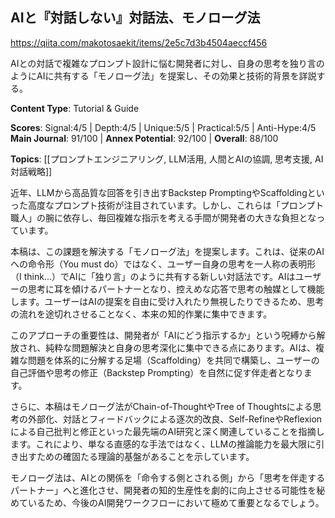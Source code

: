 ## AIと『対話しない』対話法、モノローグ法

https://qiita.com/makotosaekit/items/2e5c7d3b4504aeccf456

AIとの対話で複雑なプロンプト設計に悩む開発者に対し、自身の思考を独り言のようにAIに共有する「モノローグ法」を提案し、その効果と技術的背景を詳説する。

**Content Type**: Tutorial & Guide

**Scores**: Signal:4/5 | Depth:4/5 | Unique:5/5 | Practical:5/5 | Anti-Hype:4/5
**Main Journal**: 91/100 | **Annex Potential**: 92/100 | **Overall**: 88/100

**Topics**: [[プロンプトエンジニアリング, LLM活用, 人間とAIの協調, 思考支援, AI対話戦略]]

近年、LLMから高品質な回答を引き出すBackstep PromptingやScaffoldingといった高度なプロンプト技術が注目されています。しかし、これらは「プロンプト職人」の腕に依存し、毎回複雑な指示を考える手間が開発者の大きな負担となっています。

本稿は、この課題を解決する「モノローグ法」を提案します。これは、従来のAIへの命令形（You must do）ではなく、ユーザー自身の思考を一人称の表明形（I think...）でAIに「独り言」のように共有する新しい対話法です。AIはユーザーの思考に耳を傾けるパートナーとなり、控えめな応答で思考の触媒として機能します。ユーザーはAIの提案を自由に受け入れたり無視したりできるため、思考の流れを途切れさせることなく、本来の知的作業に集中できます。

このアプローチの重要性は、開発者が「AIにどう指示するか」という呪縛から解放され、純粋な問題解決と自身の思考深化に集中できる点にあります。AIは、複雑な問題を体系的に分解する足場（Scaffolding）を共同で構築し、ユーザーの自己評価や思考の修正（Backstep Prompting）を自然に促す伴走者となります。

さらに、本稿はモノローグ法がChain-of-ThoughtやTree of Thoughtsによる思考の外部化、対話とフィードバックによる逐次的改良、Self-RefineやReflexionによる自己批判と修正といった最先端のAI研究と深く関連していることを指摘します。これにより、単なる直感的な手法ではなく、LLMの推論能力を最大限に引き出すための確固たる理論的基盤があることを示しています。

モノローグ法は、AIとの関係を「命令する側とされる側」から「思考を伴走するパートナー」へと進化させ、開発者の知的生産性を劇的に向上させる可能性を秘めているため、今後のAI開発ワークフローにおいて極めて重要となるでしょう。